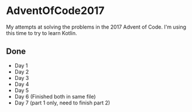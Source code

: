 # AdventOfCode2017

My attempts at solving the problems in the 2017 Advent of Code. I'm using this time to try to learn Kotlin.

## Done
* Day 1
* Day 2
* Day 3
* Day 4
* Day 5
* Day 6 (Finished both in same file)
* Day 7 (part 1 only, need to finish part 2)

